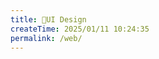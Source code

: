 ```yaml
---
title: 🌈UI Design
createTime: 2025/01/11 10:24:35
permalink: /web/
---
```


<CardGrid>
  <LinkCard title="HelloWorld" href="/hello/world/"></LinkCard>
</CardGrid>